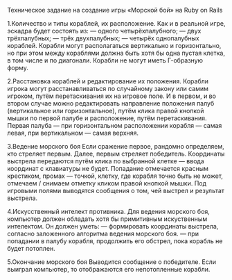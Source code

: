 Техническое задание на создание игры «Морской бой» на Ruby on Rails

1.Количество и типы кораблей, их расположение. Как и в реальной игре, эскадра будет состоять из: — одного четырёхпалубного; — двух трёхпалубных; — трёх двухпалубных; — четырёх однопалубных кораблей. Корабли могут располагаться вертикально и горизонтально, но при этом между кораблями должна быть хотя бы одна пустая клетка, в том числе и по диагонали. Корабли не могут иметь Г-образную форму.

2.Расстановка кораблей и редактирование их положения. Корабли игрока могут расстанавливаться по случайному закону или самим игроком, путём перетаскивания их на игровое поле. И в первом, и во втором случае можно редактировать направление положения палуб (вертикальное или горизонтальное), путём клика правой кнопкой мышки по первой палубе и расположение, путём перетаскивания. Первая палуба — при горизонтальном расположении корабля — самая левая, при вертикальном — самая верхняя.

3.Ведение морского боя Если сражение первое, рандомно определяем, кто стреляет первым. Далее, первым стреляет победитель. Координаты выстрела передаются путём клика по выбранной клетке — ввода координат с клавиатуры не будет. Попадание отмечается красным крестиком, промах — точкой, клетку, где корабля точно быть не может, отмечаем / снимаем отметку кликом правой кнопкой мышки. Под игровыми полями выводятся сообщения о том, чей выстрел и результат выстрела.

4.Искусственный интелект противника. Для ведения морского боя, компьютер должен обладать хотя бы примитивным искуственным интелектом. Он должен уметь: — формировать координаты выстрела, согласно заложенного алгоритма ведения морского боя. — при попадании в палубу корабля, продолжить его обстрел, пока корабль не будет потоплен.

5.Окончание морского боя Выводится сообщение о победителе. Если выиграл компьютер, то отображаются его непотопленные корабли.
